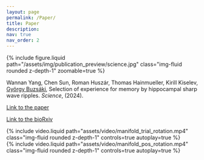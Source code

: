 ```yaml
---
layout: page
permalink: /Paper/
title: Paper
description: 
nav: true
nav_order: 2
---
```


<div class="row mt-3">
    <div class="col-sm mt-3 mt-md-0">
        {% include figure.liquid path="/assets/img/publication_preview/science.jpg" class="img-fluid rounded z-depth-1" zoomable=true %}
    </div>
    <div class="col-sm mt-3 mt-md-0">
    </div>
    <div class="col-sm mt-3 mt-md-0">
    </div>
</div>



Wannan Yang, Chen Sun, Roman Huszár, Thomas Hainmueller, Kirill Kiselev, [György Buzsáki](https://buzsakilab.com/wp/), Selection of experience for memory 
by hippocampal sharp wave ripples. _Science_, (2024).

[Link to the paper](https://www.science.org/doi/10.1126/science.adk8261)


[Link to the bioRxiv](https://www.biorxiv.org/content/10.1101/2023.11.07.565935v1)


<div class="row mt-3">
    <div class="col-sm mt-3 mt-md-0">
        {% include video.liquid path="assets/video/manifold_trial_rotation.mp4" class="img-fluid rounded z-depth-1" controls=true autoplay=true %}
    </div>
    <div class="col-sm mt-3 mt-md-0">
    </div>
</div>

<div class="row mt-3">
    <div class="col-sm mt-3 mt-md-0">
        {% include video.liquid path="assets/video/manifold_pos_rotation.mp4" class="img-fluid rounded z-depth-1" controls=true autoplay=true %}
    </div>
    <div class="col-sm mt-3 mt-md-0">
    </div>
</div>